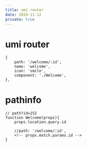 ```yaml
---
title: umi router
date: 2019-11-12
private: true
---
```

# umi router

    {
        path: '/welcome/:id',
        name: 'welcome',
        icon: 'smile',
        component: './Welcome',
    },

# pathinfo 


    // path?id=152
    function Welcome(props){
        props.location.query.id

        //path: '/welcome/:id',
        <!-- props.match.params.id -->
    }